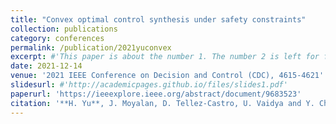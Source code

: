 ```yaml
---
title: "Convex optimal control synthesis under safety constraints"
collection: publications
category: conferences
permalink: /publication/2021yuconvex
excerpt: #'This paper is about the number 1. The number 2 is left for future work.'
date: 2021-12-14
venue: '2021 IEEE Conference on Decision and Control (CDC), 4615-4621'
slidesurl: #'http://academicpages.github.io/files/slides1.pdf'
paperurl: 'https://ieeexplore.ieee.org/abstract/document/9683523'
citation: '**H. Yu**, J. Moyalan, D. Tellez-Castro, U. Vaidya and Y. Chen, "Convex Optimal Control Synthesis Under Safety Constraints," 2021 IEEE Conference on Decision and Control (CDC), Austin, TX, USA, pp. 4615-4621.'
---
```

